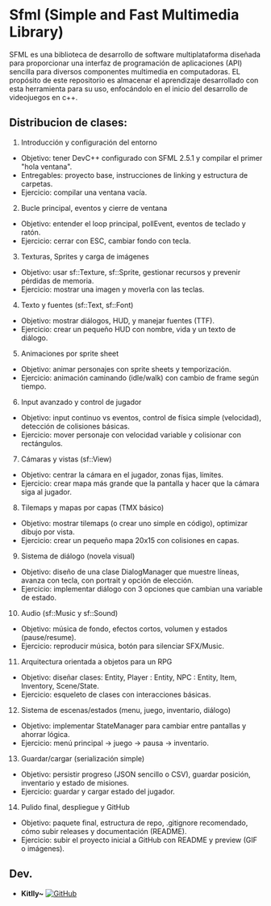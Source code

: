 # Sfml (Simple and Fast Multimedia Library)

SFML es una biblioteca de desarrollo de software multiplataforma diseñada para proporcionar una interfaz de programación de aplicaciones (API) sencilla para diversos componentes multimedia en computadoras. EL propósito de este repositorio es almacenar el aprendizaje desarrollado con esta herramienta para su uso, enfocándolo en el inicio del desarrollo de videojuegos en c++.

## Distribucion de clases:

1. Introducción y configuración del entorno
- Objetivo: tener DevC++ configurado con SFML 2.5.1 y compilar el primer "hola ventana".
- Entregables: proyecto base, instrucciones de linking y estructura de carpetas.
- Ejercicio: compilar una ventana vacía.

2. Bucle principal, eventos y cierre de ventana
- Objetivo: entender el loop principal, pollEvent, eventos de teclado y ratón.
- Ejercicio: cerrar con ESC, cambiar fondo con tecla.

3. Texturas, Sprites y carga de imágenes
- Objetivo: usar sf::Texture, sf::Sprite, gestionar recursos y prevenir pérdidas de memoria.
- Ejercicio: mostrar una imagen y moverla con las teclas.

4. Texto y fuentes (sf::Text, sf::Font)
- Objetivo: mostrar diálogos, HUD, y manejar fuentes (TTF).
- Ejercicio: crear un pequeño HUD con nombre, vida y un texto de diálogo.

5. Animaciones por sprite sheet
- Objetivo: animar personajes con sprite sheets y temporización.
- Ejercicio: animación caminando (idle/walk) con cambio de frame según tiempo.

6. Input avanzado y control de jugador
- Objetivo: input continuo vs eventos, control de física simple (velocidad), detección de colisiones básicas.
- Ejercicio: mover personaje con velocidad variable y colisionar con rectángulos.

7. Cámaras y vistas (sf::View)
- Objetivo: centrar la cámara en el jugador, zonas fijas, límites.
- Ejercicio: crear mapa más grande que la pantalla y hacer que la cámara siga al jugador.

8. Tilemaps y mapas por capas (TMX básico)
- Objetivo: mostrar tilemaps (o crear uno simple en código), optimizar dibujo por vista.
- Ejercicio: crear un pequeño mapa 20x15 con colisiones en capas.

9. Sistema de diálogo (novela visual)
- Objetivo: diseño de una clase DialogManager que muestre líneas, avanza con tecla, con portrait y opción de elección.
- Ejercicio: implementar diálogo con 3 opciones que cambian una variable de estado.

10. Audio (sf::Music y sf::Sound)
- Objetivo: música de fondo, efectos cortos, volumen y estados (pause/resume).
- Ejercicio: reproducir música, botón para silenciar SFX/Music.

11. Arquitectura orientada a objetos para un RPG
- Objetivo: diseñar clases: Entity, Player : Entity, NPC : Entity, Item, Inventory, Scene/State.
- Ejercicio: esqueleto de clases con interacciones básicas.

12. Sistema de escenas/estados (menu, juego, inventario, diálogo)
- Objetivo: implementar StateManager para cambiar entre pantallas y ahorrar lógica.
- Ejercicio: menú principal -> juego -> pausa -> inventario.

13. Guardar/cargar (serialización simple)
- Objetivo: persistir progreso (JSON sencillo o CSV), guardar posición, inventario y estado de misiones.
- Ejercicio: guardar y cargar estado del jugador.

14. Pulido final, despliegue y GitHub
- Objetivo: paquete final, estructura de repo, .gitignore recomendado, cómo subir releases y documentación (README).
- Ejercicio: subir el proyecto inicial a GitHub con README y preview (GIF o imágenes).

## Dev.

- **Kitlly~**     [![GitHub](https://img.shields.io/badge/GitHub-000?style=flat&logo=github&logoColor=white)](https://github.com/KitllyCat)
